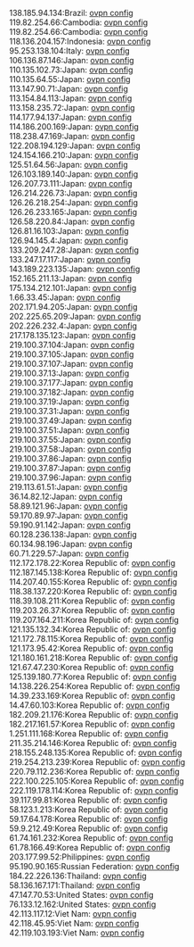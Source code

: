 138.185.94.134:Brazil: [ovpn config](vpn/138_185_94_134.ovpn)  
119.82.254.66:Cambodia: [ovpn config](vpn/119_82_254_66.ovpn)  
119.82.254.66:Cambodia: [ovpn config](vpn/119_82_254_66.ovpn)  
118.136.204.157:Indonesia: [ovpn config](vpn/118_136_204_157.ovpn)  
95.253.138.104:Italy: [ovpn config](vpn/95_253_138_104.ovpn)  
106.136.87.146:Japan: [ovpn config](vpn/106_136_87_146.ovpn)  
110.135.102.73:Japan: [ovpn config](vpn/110_135_102_73.ovpn)  
110.135.64.55:Japan: [ovpn config](vpn/110_135_64_55.ovpn)  
113.147.90.71:Japan: [ovpn config](vpn/113_147_90_71.ovpn)  
113.154.84.113:Japan: [ovpn config](vpn/113_154_84_113.ovpn)  
113.158.235.72:Japan: [ovpn config](vpn/113_158_235_72.ovpn)  
114.177.94.137:Japan: [ovpn config](vpn/114_177_94_137.ovpn)  
114.186.200.169:Japan: [ovpn config](vpn/114_186_200_169.ovpn)  
118.238.47.169:Japan: [ovpn config](vpn/118_238_47_169.ovpn)  
122.208.194.129:Japan: [ovpn config](vpn/122_208_194_129.ovpn)  
124.154.166.210:Japan: [ovpn config](vpn/124_154_166_210.ovpn)  
125.51.64.56:Japan: [ovpn config](vpn/125_51_64_56.ovpn)  
126.103.189.140:Japan: [ovpn config](vpn/126_103_189_140.ovpn)  
126.207.73.111:Japan: [ovpn config](vpn/126_207_73_111.ovpn)  
126.214.226.73:Japan: [ovpn config](vpn/126_214_226_73.ovpn)  
126.26.218.254:Japan: [ovpn config](vpn/126_26_218_254.ovpn)  
126.26.233.165:Japan: [ovpn config](vpn/126_26_233_165.ovpn)  
126.58.220.84:Japan: [ovpn config](vpn/126_58_220_84.ovpn)  
126.81.16.103:Japan: [ovpn config](vpn/126_81_16_103.ovpn)  
126.94.145.4:Japan: [ovpn config](vpn/126_94_145_4.ovpn)  
133.209.247.28:Japan: [ovpn config](vpn/133_209_247_28.ovpn)  
133.247.17.117:Japan: [ovpn config](vpn/133_247_17_117.ovpn)  
143.189.223.135:Japan: [ovpn config](vpn/143_189_223_135.ovpn)  
152.165.211.13:Japan: [ovpn config](vpn/152_165_211_13.ovpn)  
175.134.212.101:Japan: [ovpn config](vpn/175_134_212_101.ovpn)  
1.66.33.45:Japan: [ovpn config](vpn/1_66_33_45.ovpn)  
202.171.94.205:Japan: [ovpn config](vpn/202_171_94_205.ovpn)  
202.225.65.209:Japan: [ovpn config](vpn/202_225_65_209.ovpn)  
202.226.232.4:Japan: [ovpn config](vpn/202_226_232_4.ovpn)  
217.178.135.123:Japan: [ovpn config](vpn/217_178_135_123.ovpn)  
219.100.37.104:Japan: [ovpn config](vpn/219_100_37_104.ovpn)  
219.100.37.105:Japan: [ovpn config](vpn/219_100_37_105.ovpn)  
219.100.37.107:Japan: [ovpn config](vpn/219_100_37_107.ovpn)  
219.100.37.13:Japan: [ovpn config](vpn/219_100_37_13.ovpn)  
219.100.37.177:Japan: [ovpn config](vpn/219_100_37_177.ovpn)  
219.100.37.182:Japan: [ovpn config](vpn/219_100_37_182.ovpn)  
219.100.37.19:Japan: [ovpn config](vpn/219_100_37_19.ovpn)  
219.100.37.31:Japan: [ovpn config](vpn/219_100_37_31.ovpn)  
219.100.37.49:Japan: [ovpn config](vpn/219_100_37_49.ovpn)  
219.100.37.51:Japan: [ovpn config](vpn/219_100_37_51.ovpn)  
219.100.37.55:Japan: [ovpn config](vpn/219_100_37_55.ovpn)  
219.100.37.58:Japan: [ovpn config](vpn/219_100_37_58.ovpn)  
219.100.37.86:Japan: [ovpn config](vpn/219_100_37_86.ovpn)  
219.100.37.87:Japan: [ovpn config](vpn/219_100_37_87.ovpn)  
219.100.37.96:Japan: [ovpn config](vpn/219_100_37_96.ovpn)  
219.113.61.51:Japan: [ovpn config](vpn/219_113_61_51.ovpn)  
36.14.82.12:Japan: [ovpn config](vpn/36_14_82_12.ovpn)  
58.89.121.96:Japan: [ovpn config](vpn/58_89_121_96.ovpn)  
59.170.89.97:Japan: [ovpn config](vpn/59_170_89_97.ovpn)  
59.190.91.142:Japan: [ovpn config](vpn/59_190_91_142.ovpn)  
60.128.236.138:Japan: [ovpn config](vpn/60_128_236_138.ovpn)  
60.134.98.196:Japan: [ovpn config](vpn/60_134_98_196.ovpn)  
60.71.229.57:Japan: [ovpn config](vpn/60_71_229_57.ovpn)  
112.172.178.22:Korea Republic of: [ovpn config](vpn/112_172_178_22.ovpn)  
112.187.145.138:Korea Republic of: [ovpn config](vpn/112_187_145_138.ovpn)  
114.207.40.155:Korea Republic of: [ovpn config](vpn/114_207_40_155.ovpn)  
118.38.137.220:Korea Republic of: [ovpn config](vpn/118_38_137_220.ovpn)  
118.39.108.211:Korea Republic of: [ovpn config](vpn/118_39_108_211.ovpn)  
119.203.26.37:Korea Republic of: [ovpn config](vpn/119_203_26_37.ovpn)  
119.207.164.211:Korea Republic of: [ovpn config](vpn/119_207_164_211.ovpn)  
121.135.132.34:Korea Republic of: [ovpn config](vpn/121_135_132_34.ovpn)  
121.172.78.115:Korea Republic of: [ovpn config](vpn/121_172_78_115.ovpn)  
121.173.95.42:Korea Republic of: [ovpn config](vpn/121_173_95_42.ovpn)  
121.180.161.218:Korea Republic of: [ovpn config](vpn/121_180_161_218.ovpn)  
121.67.47.230:Korea Republic of: [ovpn config](vpn/121_67_47_230.ovpn)  
125.139.180.77:Korea Republic of: [ovpn config](vpn/125_139_180_77.ovpn)  
14.138.226.254:Korea Republic of: [ovpn config](vpn/14_138_226_254.ovpn)  
14.39.233.169:Korea Republic of: [ovpn config](vpn/14_39_233_169.ovpn)  
14.47.60.103:Korea Republic of: [ovpn config](vpn/14_47_60_103.ovpn)  
182.209.21.176:Korea Republic of: [ovpn config](vpn/182_209_21_176.ovpn)  
182.217.161.57:Korea Republic of: [ovpn config](vpn/182_217_161_57.ovpn)  
1.251.111.168:Korea Republic of: [ovpn config](vpn/1_251_111_168.ovpn)  
211.35.214.146:Korea Republic of: [ovpn config](vpn/211_35_214_146.ovpn)  
218.155.248.135:Korea Republic of: [ovpn config](vpn/218_155_248_135.ovpn)  
219.254.213.239:Korea Republic of: [ovpn config](vpn/219_254_213_239.ovpn)  
220.79.112.236:Korea Republic of: [ovpn config](vpn/220_79_112_236.ovpn)  
222.100.225.105:Korea Republic of: [ovpn config](vpn/222_100_225_105.ovpn)  
222.119.178.114:Korea Republic of: [ovpn config](vpn/222_119_178_114.ovpn)  
39.117.99.81:Korea Republic of: [ovpn config](vpn/39_117_99_81.ovpn)  
58.123.1.213:Korea Republic of: [ovpn config](vpn/58_123_1_213.ovpn)  
59.17.64.178:Korea Republic of: [ovpn config](vpn/59_17_64_178.ovpn)  
59.9.212.49:Korea Republic of: [ovpn config](vpn/59_9_212_49.ovpn)  
61.74.161.232:Korea Republic of: [ovpn config](vpn/61_74_161_232.ovpn)  
61.78.166.49:Korea Republic of: [ovpn config](vpn/61_78_166_49.ovpn)  
203.177.99.52:Philippines: [ovpn config](vpn/203_177_99_52.ovpn)  
95.190.90.165:Russian Federation: [ovpn config](vpn/95_190_90_165.ovpn)  
184.22.226.136:Thailand: [ovpn config](vpn/184_22_226_136.ovpn)  
58.136.167.171:Thailand: [ovpn config](vpn/58_136_167_171.ovpn)  
47.147.70.53:United States: [ovpn config](vpn/47_147_70_53.ovpn)  
76.133.12.162:United States: [ovpn config](vpn/76_133_12_162.ovpn)  
42.113.117.12:Viet Nam: [ovpn config](vpn/42_113_117_12.ovpn)  
42.118.45.95:Viet Nam: [ovpn config](vpn/42_118_45_95.ovpn)  
42.119.103.193:Viet Nam: [ovpn config](vpn/42_119_103_193.ovpn)  
